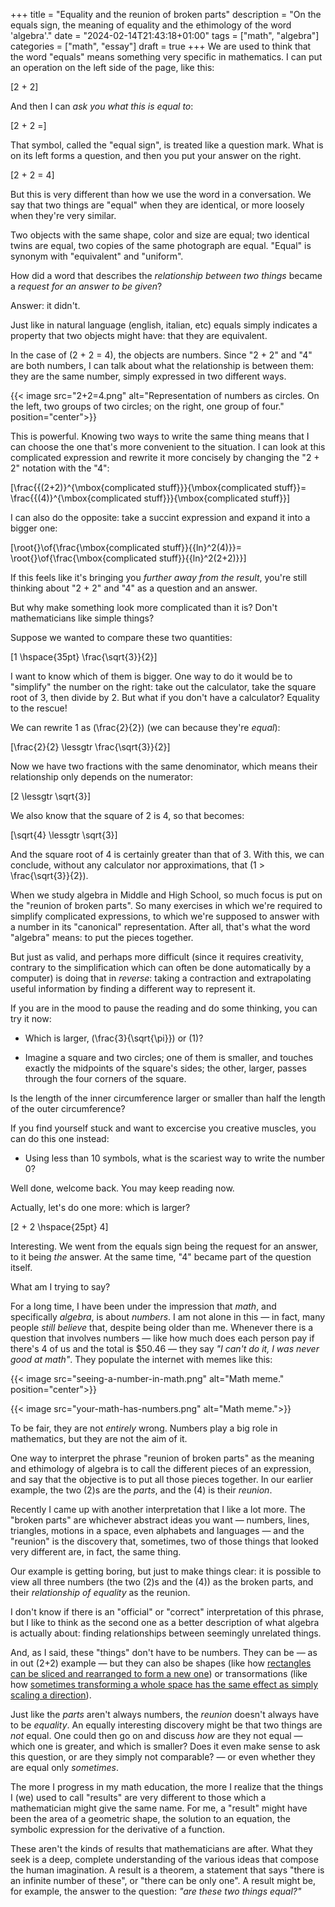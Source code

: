 +++
title = "Equality and the reunion of broken parts"
description = "On the equals sign, the meaning of equality and the ethimology of the word 'algebra'."
date = "2024-02-14T21:43:18+01:00"
tags = ["math", "algebra"]
categories = ["math", "essay"]
draft = true
+++
We are used to think that the word "equals" means something very specific in mathematics. I can put an operation on the left side of the page, like this:

\[2 + 2\]

And then I can _ask you what this is equal to_:

\[2 + 2 =\]

That symbol, called the "equal sign", is treated like a question mark. What is on its left forms a question, and then you put your answer on the right.

\[2 + 2 = 4\]

But this is very different than how we use the word in a conversation. We say that two things are "equal" when they are identical, or more loosely when they're very similar.

Two objects with the same shape, color and size are equal; two identical twins are equal, two copies of the same photograph are equal. "Equal" is synonym with "equivalent" and "uniform".

How did a word that describes the _relationship between two things_ became a _request for an answer to be given_?

Answer: it didn't.

Just like in natural language (english, italian, etc) equals simply indicates a property that two objects might have: that they are equivalent.

In the case of \(2 + 2 = 4\), the objects are numbers. Since "2 + 2" and "4" are both numbers, I can talk about what the relationship is between them: they are the same number, simply expressed in two different ways.

{{< image src="2+2=4.png" alt="Representation of numbers as circles. On the left, two groups of two circles; on the right, one group of four." position="center">}}

This is powerful. Knowing two ways to write the same thing means that I can choose the one that's more convenient to the situation. I can look at this complicated expression and rewrite it more concisely by changing the "2 + 2" notation with the "4":

\[\frac{{(2+2)}^{\mbox{complicated stuff}}}{\mbox{complicated stuff}}=
  \frac{{(4)}^{\mbox{complicated stuff}}}{\mbox{complicated stuff}}\]

I can also do the opposite: take a succint expression and expand it into a bigger one:

\[\root{}\of{\frac{\mbox{complicated stuff}}{{ln}^2(4)}}=
  \root{}\of{\frac{\mbox{complicated stuff}}{{ln}^2(2+2)}}\]

If this feels like it's bringing you _further away from the result_, you're still thinking about "2 + 2" and "4" as a question and an answer.

But why make something look more complicated than it is? Don't mathematicians like simple things?

Suppose we wanted to compare these two quantities:

\[1 \hspace{35pt} \frac{\sqrt{3}}{2}\]

I want to know which of them is bigger. One way to do it would be to "simplify" the number on the right: take out the calculator, take the square root of 3, then divide by 2. But what if you don't have a calculator? Equality to the rescue!

We can rewrite 1 as \(\frac{2}{2}\) (we can because they're _equal_):

\[\frac{2}{2} \lessgtr \frac{\sqrt{3}}{2}\]

Now we have two fractions with the same denominator, which means their relationship only depends on the numerator:

\[2 \lessgtr \sqrt{3}\]

We also know that the square of 2 is 4, so that becomes:

\[\sqrt{4} \lessgtr \sqrt{3}\]

And the square root of 4 is certainly greater than that of 3. With this, we can conclude, without any calculator nor approximations, that \(1 > \frac{\sqrt{3}}{2}\).

When we study algebra in Middle and High School, so much focus is put on the "reunion of broken parts". So many exercises in which we're required to simplify complicated expressions, to which we're supposed to answer with a number in its "canonical" representation. After all, that's what the word "algebra" means: to put the pieces together.

But just as valid, and perhaps more difficult (since it requires creativity, contrary to the simplification which can often be done automatically by a computer) is doing that in _reverse_: taking a contraction and extrapolating useful information by finding a different way to represent it.

If you are in the mood to pause the reading and do some thinking, you can try it now:

- Which is larger, \(\frac{3}{\sqrt{\pi}}\) or \(1\)?

- Imagine a square and two circles; one of them is smaller, and touches exactly the midpoints of the square's sides; the other, larger, passes through the four corners of the square.

<drawing>

Is the length of the inner circumference larger or smaller than half the length of the outer circumference?

If you find yourself stuck and want to excercise you creative muscles, you can do this one instead:

- Using less than 10 symbols, what is the scariest way to write the number 0?

Well done, welcome back. You may keep reading now.

Actually, let's do one more: which is larger?

\[2 + 2 \hspace{25pt} 4\]

Interesting. We went from the equals sign being the request for an answer, to it being _the_ answer. At the same time, "4" became part of the question itself.

What am I trying to say?

For a long time, I have been under the impression that _math_, and specifically _algebra_, is about _numbers_. I am not alone in this — in fact, many people _still believe_ that, despite being older than me. Whenever there is a question that involves numbers — like how much does each person pay if there's 4 of us and the total is $50.46 — they say _"I can't do it, I was never good at math"_. They populate the internet with memes like this:

{{< image src="seeing-a-number-in-math.png" alt="Math meme." position="center">}}

{{< image src="your-math-has-numbers.png" alt="Math meme.">}}

To be fair, they are not _entirely_ wrong. Numbers play a big role in mathematics, but they are not the aim of it.

One way to interpret the phrase "reunion of broken parts" as the meaning and ethimology of algebra is to call the different pieces of an expression, and say that the objective is to put all those pieces together. In our earlier example, the two \(2\)s are the _parts_, and the \(4\) is their _reunion_.

Recently I came up with another interpretation that I like a lot more. The "broken parts" are whichever abstract ideas you want — numbers, lines, triangles, motions in a space, even alphabets and languages — and the "reunion" is the discovery that, sometimes, two of those things that looked very different are, in fact, the same thing.

Our example is getting boring, but just to make things clear: it is possible to view all three numbers (the two \(2\)s and the \(4\)) as the broken parts, and their _relationship of equality_ as the reunion.

I don't know if there is an "official" or "correct" interpretation of this phrase, but I like to think as the second one as a better description of what algebra is actually about: finding relationships between seemingly unrelated things.

And, as I said, these "things" don't have to be numbers. They can be — as in out \(2+2\) example — but they can also be shapes (like how [rectangles can be sliced and rearranged to form a new one](https://emanuelerovini.wordpress.com/2023/10/18/intuition-for-factorization/)) or transormations (like how [sometimes transforming a whole space has the same effect as simply scaling a direction](https://www.youtube.com/watch?v=PFDu9oVAE-g)).

Just like the _parts_ aren't always numbers, the _reunion_ doesn't always have to be _equality_. An equally interesting discovery might be that two things are _not_ equal. One could then go on and discuss _how_ are they not equal — which one is greater, and which is smaller? Does it even make sense to ask this question, or are they simply not comparable? — or even whether they are equal only _sometimes_.

The more I progress in my math education, the more I realize that the things I (we) used to call "results" are very different to those which a mathematician might give the same name. For me, a "result" might have been the area of a geometric shape, the solution to an equation, the symbolic expression for the derivative of a function.

These aren't the kinds of results that mathematicians are after. What they seek is a deep, complete understanding of the various ideas that compose the human imagination. A result is a theorem, a statement that says "there is an infinite number of these", or "there can be only one". A result might be, for example, the answer to the question: _"are these two things equal?"_
